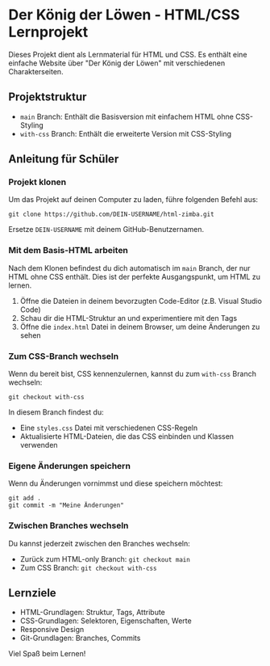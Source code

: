 # Der König der Löwen - HTML/CSS Lernprojekt

Dieses Projekt dient als Lernmaterial für HTML und CSS. Es enthält eine einfache Website über "Der König der Löwen" mit verschiedenen Charakterseiten.

## Projektstruktur

- `main` Branch: Enthält die Basisversion mit einfachem HTML ohne CSS-Styling
- `with-css` Branch: Enthält die erweiterte Version mit CSS-Styling

## Anleitung für Schüler

### Projekt klonen

Um das Projekt auf deinen Computer zu laden, führe folgenden Befehl aus:

```
git clone https://github.com/DEIN-USERNAME/html-zimba.git
```

Ersetze `DEIN-USERNAME` mit deinem GitHub-Benutzernamen.

### Mit dem Basis-HTML arbeiten

Nach dem Klonen befindest du dich automatisch im `main` Branch, der nur HTML ohne CSS enthält. Dies ist der perfekte Ausgangspunkt, um HTML zu lernen.

1. Öffne die Dateien in deinem bevorzugten Code-Editor (z.B. Visual Studio Code)
2. Schau dir die HTML-Struktur an und experimentiere mit den Tags
3. Öffne die `index.html` Datei in deinem Browser, um deine Änderungen zu sehen

### Zum CSS-Branch wechseln

Wenn du bereit bist, CSS kennenzulernen, kannst du zum `with-css` Branch wechseln:

```
git checkout with-css
```

In diesem Branch findest du:
- Eine `styles.css` Datei mit verschiedenen CSS-Regeln
- Aktualisierte HTML-Dateien, die das CSS einbinden und Klassen verwenden

### Eigene Änderungen speichern

Wenn du Änderungen vornimmst und diese speichern möchtest:

```
git add .
git commit -m "Meine Änderungen"
```

### Zwischen Branches wechseln

Du kannst jederzeit zwischen den Branches wechseln:

- Zurück zum HTML-only Branch: `git checkout main`
- Zum CSS Branch: `git checkout with-css`

## Lernziele

- HTML-Grundlagen: Struktur, Tags, Attribute
- CSS-Grundlagen: Selektoren, Eigenschaften, Werte
- Responsive Design
- Git-Grundlagen: Branches, Commits

Viel Spaß beim Lernen!
